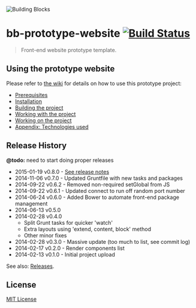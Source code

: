 ![Building Blocks](https://github.com/buildingblocks/bb-prototype-website/raw/master/src/assets/images/bb-logo.png "Building Blocks")

# bb-prototype-website [![Build Status][travis-image]][travis-url]

> Front-end website prototype template.

## Using the prototype website
Please refer to [the wiki](https://github.com/buildingblocks/bb-prototype-website/wiki) for details on how to use this prototype project:

- [Prerequisites](https://github.com/buildingblocks/bb-prototype-website/wiki/Prerequisites)
- [Installation](https://github.com/buildingblocks/bb-prototype-website/wiki/Installation)
- [Building the project](https://github.com/buildingblocks/bb-prototype-website/wiki/Building-the-project)
- [Working with the project](https://github.com/buildingblocks/bb-prototype-website/wiki/Working-with-the-project)
- [Working on the project](https://github.com/buildingblocks/bb-prototype-website/wiki/Working-on-the-project)
- [Appendix: Technologies used](https://github.com/buildingblocks/bb-prototype-website/wiki/Appendix:-Technologies-used)

## Release History 
**@todo:** need to start doing proper releases

* 2015-01-19 v0.8.0 - [See release notes](https://github.com/buildingblocks/bb-prototype-website/releases/tag/v0.8.0)
* 2014-11-06 v0.7.0 - Updated Gruntfile with new tasks and packages
* 2014-09-22 v0.6.2 - Removed non-required setGlobal from JS
* 2014-09-22 v0.6.1 - Updated connect to run off random port number
* 2014-06-24 v0.6.0 - Added Bower to automate front-end package management
* 2014-06-13 v0.5.0
* 2014-02-28 v0.4.0
	* Split Grunt tasks for quicker 'watch'
	* Extra layouts using 'extend, content, block' method
	* Other minor fixes
* 2014-02-28 v0.3.0 - Massive update (too much to list, see commit log)
* 2014-02-17 v0.2.0 - Render components list
* 2014-02-13 v0.1.0 - Initial project upload

See also: [Releases](https://github.com/buildingblocks/bb-prototype-website/releases).

## License
[MIT License](http://building-blocks.mit-license.org)


[travis-url]: http://travis-ci.org/buildingblocks/bb-prototype-website
[travis-image]: https://secure.travis-ci.org/buildingblocks/bb-prototype-website.svg?branch=master
[dev-dependency-url]: https://david-dm.org/buildingblocks/bb-prototype-website#info=devDependencies
[dev-dependency-image]: https://david-dm.org/buildingblocks/bb-prototype-website/dev-status.svg
